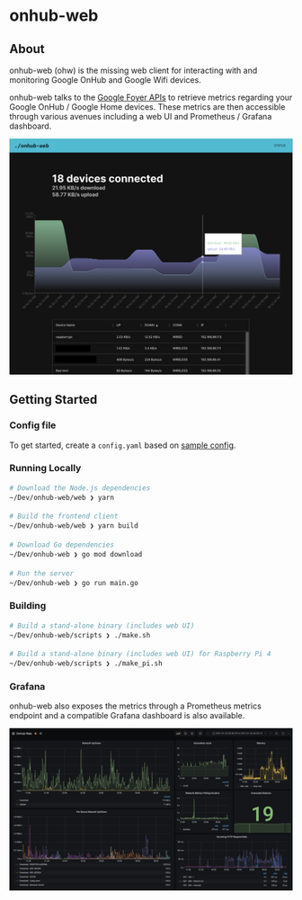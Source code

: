 # onhub-web

## About

onhub-web (ohw) is the missing web client for interacting with and monitoring Google OnHub and Google Wifi devices.

onhub-web talks to the [Google Foyer APIs](https://documenter.getpostman.com/view/7490211/SzzdD1pF?version=latest) to retrieve metrics regarding your Google OnHub / Google Home devices. These metrics are then accessible through various avenues including a web UI and Prometheus / Grafana dashboard.

![onhub-web's web UI](./docs/img/ohw-web-ui.png)

## Getting Started

### Config file

To get started, create a `config.yaml` based on [sample config](./config.sample.yaml).

### Running Locally

```bash
# Download the Node.js dependencies
~/Dev/onhub-web/web ❯ yarn

# Build the frontend client
~/Dev/onhub-web/web ❯ yarn build

# Download Go dependencies
~/Dev/onhub-web ❯ go mod download

# Run the server
~/Dev/onhub-web ❯ go run main.go
```

### Building

```bash
# Build a stand-alone binary (includes web UI)
~/Dev/onhub-web/scripts ❯ ./make.sh

# Build a stand-alone binary (includes web UI) for Raspberry Pi 4
~/Dev/onhub-web/scripts ❯ ./make_pi.sh
```

### Grafana

onhub-web also exposes the metrics through a Prometheus metrics endpoint and a compatible Grafana dashboard is also available.

![onhub-web's Grafana Dashboard](./docs/img/ohw-grafana-dashboard.png)
